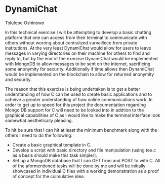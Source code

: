# DynamiChat

Tolulope Oshinowo

In this technical exercise I will be attempting to develop a basic chatting platform that one can access from their terminal to communicate with others without worring about centralized surveillece from private institutions. At the very least DynamiChat would allow for users to leave messages in varying directories on their machine for others to find and reply to, but by the end of the exercise DynamiChat would be implemented with MongoDB to allow messages to be sent on the internet, sacrificing some anonymity for security. Additionally if time allows then DynamiChat would be implemented on the blockchain to allow for returned anonymity and security.

The reason that this exercise is being undertaken is to get a better understanding of how C can be used to create basic applications and to acheive a greater understanding of how online communications work. In order to get up to speed for this project the documentation regarding Mongo DB support for C will need to be looked into in addtion to the graphical capabilities of C as I would like to make the terminal interface look somewhat aesthetically pleasing.

To hit be sure that I can hit at least the minimum benchmark along with the others I need to do the following:
 - Create a basic graphical template in C.
 - Develop a script with basic directory and file manipulation (using tee.c as a basis should make this task simpler).
 - Set up a MongoDB database that I can GET from and POST to with C.
All of the aformentioned tasks will be done by me and will be initially showcased in individual C files with a working demonstration as a proof of concept for the culmulative idea.
